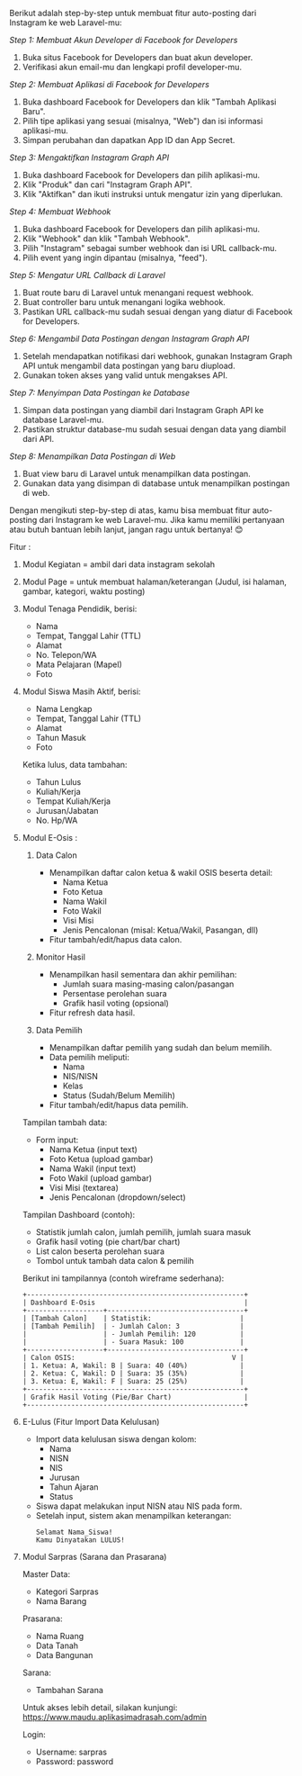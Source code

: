 Berikut adalah step-by-step untuk membuat fitur auto-posting dari Instagram ke web Laravel-mu:

*Step 1: Membuat Akun Developer di Facebook for Developers*

1. Buka situs Facebook for Developers dan buat akun developer.
2. Verifikasi akun email-mu dan lengkapi profil developer-mu.

*Step 2: Membuat Aplikasi di Facebook for Developers*

1. Buka dashboard Facebook for Developers dan klik "Tambah Aplikasi Baru".
2. Pilih tipe aplikasi yang sesuai (misalnya, "Web") dan isi informasi aplikasi-mu.
3. Simpan perubahan dan dapatkan App ID dan App Secret.

*Step 3: Mengaktifkan Instagram Graph API*

1. Buka dashboard Facebook for Developers dan pilih aplikasi-mu.
2. Klik "Produk" dan cari "Instagram Graph API".
3. Klik "Aktifkan" dan ikuti instruksi untuk mengatur izin yang diperlukan.

*Step 4: Membuat Webhook*

1. Buka dashboard Facebook for Developers dan pilih aplikasi-mu.
2. Klik "Webhook" dan klik "Tambah Webhook".
3. Pilih "Instagram" sebagai sumber webhook dan isi URL callback-mu.
4. Pilih event yang ingin dipantau (misalnya, "feed").

*Step 5: Mengatur URL Callback di Laravel*

1. Buat route baru di Laravel untuk menangani request webhook.
2. Buat controller baru untuk menangani logika webhook.
3. Pastikan URL callback-mu sudah sesuai dengan yang diatur di Facebook for Developers.

*Step 6: Mengambil Data Postingan dengan Instagram Graph API*

1. Setelah mendapatkan notifikasi dari webhook, gunakan Instagram Graph API untuk mengambil data postingan yang baru diupload.
2. Gunakan token akses yang valid untuk mengakses API.

*Step 7: Menyimpan Data Postingan ke Database*

1. Simpan data postingan yang diambil dari Instagram Graph API ke database Laravel-mu.
2. Pastikan struktur database-mu sudah sesuai dengan data yang diambil dari API.

*Step 8: Menampilkan Data Postingan di Web*

1. Buat view baru di Laravel untuk menampilkan data postingan.
2. Gunakan data yang disimpan di database untuk menampilkan postingan di web.

Dengan mengikuti step-by-step di atas, kamu bisa membuat fitur auto-posting dari Instagram ke web Laravel-mu. Jika kamu memiliki pertanyaan atau butuh bantuan lebih lanjut, jangan ragu untuk bertanya! 😊

Fitur :
1. Modul Kegiatan = ambil dari data instagram sekolah
2. Modul Page = untuk membuat halaman/keterangan (Judul, isi halaman, gambar, kategori, waktu posting)
2. Modul Tenaga Pendidik, berisi:
   - Nama
   - Tempat, Tanggal Lahir (TTL)
   - Alamat
   - No. Telepon/WA
   - Mata Pelajaran (Mapel)
   - Foto
3. Modul Siswa Masih Aktif, berisi:
   - Nama Lengkap
   - Tempat, Tanggal Lahir (TTL)
   - Alamat
   - Tahun Masuk
   - Foto

   Ketika lulus, data tambahan:
   - Tahun Lulus
   - Kuliah/Kerja
   - Tempat Kuliah/Kerja
   - Jurusan/Jabatan
   - No. Hp/WA
4. Modul E-Osis :
   1. Data Calon
      - Menampilkan daftar calon ketua & wakil OSIS beserta detail:
        - Nama Ketua
        - Foto Ketua
        - Nama Wakil
        - Foto Wakil
        - Visi Misi
        - Jenis Pencalonan (misal: Ketua/Wakil, Pasangan, dll)
      - Fitur tambah/edit/hapus data calon.

   2. Monitor Hasil
      - Menampilkan hasil sementara dan akhir pemilihan:
        - Jumlah suara masing-masing calon/pasangan
        - Persentase perolehan suara
        - Grafik hasil voting (opsional)
      - Fitur refresh data hasil.

   3. Data Pemilih
      - Menampilkan daftar pemilih yang sudah dan belum memilih.
      - Data pemilih meliputi:
        - Nama
        - NIS/NISN
        - Kelas
        - Status (Sudah/Belum Memilih)
      - Fitur tambah/edit/hapus data pemilih.

   Tampilan tambah data:
   - Form input:
     - Nama Ketua (input text)
     - Foto Ketua (upload gambar)
     - Nama Wakil (input text)
     - Foto Wakil (upload gambar)
     - Visi Misi (textarea)
     - Jenis Pencalonan (dropdown/select)

   Tampilan Dashboard (contoh):
   - Statistik jumlah calon, jumlah pemilih, jumlah suara masuk
   - Grafik hasil voting (pie chart/bar chart)
   - List calon beserta perolehan suara
   - Tombol untuk tambah data calon & pemilih

   Berikut ini tampilannya (contoh wireframe sederhana):

   ```
   +------------------------------------------------------+
   | Dashboard E-Osis                                     |
   +-------------------+----------------------------------+
   | [Tambah Calon]    | Statistik:                      |
   | [Tambah Pemilih]  | - Jumlah Calon: 3               |
   |                   | - Jumlah Pemilih: 120           |
   |                   | - Suara Masuk: 100              |
   +-------------------+----------------------------------+
   | Calon OSIS:                                       V |
   | 1. Ketua: A, Wakil: B | Suara: 40 (40%)             |
   | 2. Ketua: C, Wakil: D | Suara: 35 (35%)             |
   | 3. Ketua: E, Wakil: F | Suara: 25 (25%)             |
   +------------------------------------------------------+
   | Grafik Hasil Voting (Pie/Bar Chart)                  |
   +------------------------------------------------------+
   ```
5. E-Lulus (Fitur Import Data Kelulusan)
   - Import data kelulusan siswa dengan kolom:
     - Nama
     - NISN
     - NIS
     - Jurusan
     - Tahun Ajaran
     - Status
   - Siswa dapat melakukan input NISN atau NIS pada form.
   - Setelah input, sistem akan menampilkan keterangan:
     ```
     Selamat Nama_Siswa!
     Kamu Dinyatakan LULUS!
     ```
6. Modul Sarpras (Sarana dan Prasarana)

   Master Data:
   - Kategori Sarpras
   - Nama Barang

   Prasarana:
   - Nama Ruang
   - Data Tanah
   - Data Bangunan

   Sarana:
   - Tambahan Sarana

   Untuk akses lebih detail, silakan kunjungi:
   https://www.maudu.aplikasimadrasah.com/admin

   Login:
   - Username: sarpras
   - Password: password